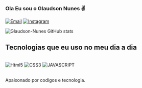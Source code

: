 ### Ola Eu sou o Glaudson Nunes ✌
[![Email](https://img.shields.io/badge/Gmail-D14836?style=for-the-badge&logo=gmail&logoColor=white)](nunesglaudson235@mail.com)
[![Instagram](https://img.shields.io/badge/Instagram-E4405F?style=for-the-badge&logo=instagram&logoColor=white)](https://www.instagram.com/Glaudson_nunes)

![Glaudson-Nunes GitHub stats](https://github-readme-stats.vercel.app/api?username=Glaudson-Nunes&show_icons=true&theme=dracula)

## Tecnologias que eu uso no meu dia a dia

<div style = "dysplay: inline-block"><br>

<img alt = "Html5" src = "https://img.shields.io/badge/HTML5-E34F26?style=for-the-badge&logo=html5&logoColor=white">

<img alt = "CSS3" src = "https://img.shields.io/badge/CSS3-1572B6?style=for-the-badge&logo=css3&logoColor=white">

<img alt = "JAVASCRIPT" src = "https://img.shields.io/badge/JavaScript-F7DF1E?style=for-the-badge&logo=javascript&logoColor=black">
  

  


</div><br>

Apaixonado por codigos e tecnologia.
